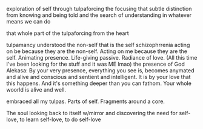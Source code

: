 exploration of self through tulpaforcing
the focusing
that subtle distinction from knowing and being told
and the search of understanding in whatever means we can do

that whole part of the tulpaforcing from the heart



tulpamancy understood
   the non-self that is the self
   schizophrrenia
   acting on be because they are the non-self. Acting on me because they are the self.
   Animating presence. Life-giving passive. Radiance of love. (All this time I've been looking for the stuff and it was ME lmao)
   the presence of God
   Alekasa: By your very presence, everything you see is, becomes anymated and alive and conscious and sentient and intelligent. It is by your love that this happens. And it's something deeper than you can fathom. Your whole woorld is alive and well.

   embraced all my tulpas. Parts of self. Fragments around a core.

The soul looking back to itself w/mirror and discovering the need for self-love, to learn self-love, to do self-love